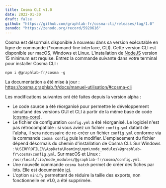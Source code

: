 ```yaml
---
title: Cosma CLI v1.0
date: 2022-01-30
draft: false
github: "https://github.com/graphlab-fr/cosma-cli/releases/tag/1.0"
zenodo: "https://zenodo.org/record/5920616"
---
```


Cosma est désormais disponible à nouveau dans sa version exécutable en ligne de commande (*command-line interface, CLI). Cette version CLI est disponible sur macOS, Windows et Linux. L'installation de [NodeJS](https://nodejs.org/) version 15 minimum est requise. Entrez la commande suivante dans votre terminal pour installer Cosma CLI :

```
npm i @graphlab-fr/cosma -g
```

La documentation a été mise à jour : <https://cosma.graphlab.fr/docs/manuel-utilisation/#cosma-cli>

Les modifications suivantes ont été faites depuis la version alpha :

- Le code source a été réorganisé pour permettre le développement simultané des versions GUI et CLI à partir de la même base de code ([cosma-core](https://github.com/graphlab-fr/cosma-core)).
- Le fichier de configuration `config.yml` a été réorganisé. Le logiciel n'est pas rétrocompatible : si vous aviez un fichier `config.yml` datant de l'alpha, il sera nécessaire de re-créer un fichier `config.yml` conforme via la commande `cosma config` puis le modifier. L'emplacement du fichier dépend désormais du chemin d'installation de Cosma CLI. Sur Windows : `%USERPROFILE%\AppData\Roaming\npm\node_modules\@graphlab-fr\cosma\config.yml`. Sur macOS et Linux : `/usr/local/lib/node_modules/@graphlab-fr/cosma/config.yml`.
- Une nouvelle commande `cosma batch` permet de créer des fiches par lots. Elle est documentée [ici](https://cosma.graphlab.fr/docs/manuel-utilisation/#creer-un-lot-de-fiches).
- L'option `minify` permettant de réduire la taille des exports, non fonctionnelle en v1.0, a été supprimée.